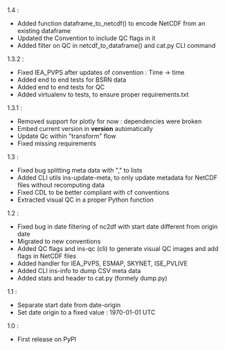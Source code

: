 1.4 :
* Added function dataframe_to_netcdf() to encode NetCDF from an existing dataframe
* Updated the Convention to include QC flags in it
* Added filter on QC in netcdf_to_dataframe() and cat.py CLI command

1.3.2 :
* Fixed IEA_PVPS after updates of convention : Time -> time
* Added end to end tests for BSRN data
* Added end to end tests for QC
* Added virtualenv to tests, to ensure proper requirements.txt

1.3.1 :
* Removed support for plotly for now : dependencies were broken
* Embed current version in __version__ automatically
* Update Qc within "transform" flow
* Fixed missing requirements 

1.3 :
* Fixed bug splitting meta data with "," to lists
* Added CLI utils ins-update-meta, to only update metadata for NetCDF files without recomputing data
* Fixed CDL to be better compliant with cf conventions
* Extracted visual QC in a proper Python function

1.2 :
* Fixed bug in date filtering of nc2df with start date different from origin date
* Migrated to new conventions
* Added QC flags and ins-qc (cli) to generate visual QC images and add flags in NetCDF files
* Added handler for IEA_PVPS, ESMAP, SKYNET, ISE_PVLIVE
* Added CLI ins-info to dump CSV meta data
* Added stats and header to cat.py (formely dump.py)

1.1 :
* Separate start date from date-origin
* Set date origin to a fixed value : 1970-01-01 UTC

1.0 :
* First release on PyPI